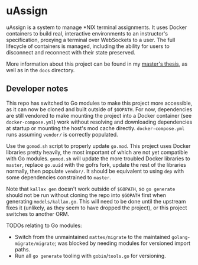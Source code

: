 # uAssign

uAssign is a system to manage *NIX terminal assignments. It uses Docker
containers to build real, interactive environments to an instructor's
specification, proxying a terminal over WebSockets to a user. The full
lifecycle of containers is managed, including the ability for users to
disconnect and reconnect with their state preserved.

More information about this project can be found in my
[master's thesis](https://www.ideals.illinois.edu/handle/2142/101068),
as well as in the `docs` directory.


## Developer notes

This repo has switched to Go modules to make this project more accessible,
as it can now be cloned and built outside of `$GOPATH`. For now, dependencies
are still vendored to make mounting the project into a Docker container
(see `docker-compose.yml`) work without resolving and downloading dependencies
at startup or mounting the host's mod cache directly. `docker-compose.yml`
runs assuming `vendor/` is correctly populated.

Use the `gomod.sh` script to properly update `go.mod`. This project uses
Docker libraries pretty heavily, the most important of which are not yet
compatible with Go modules. `gomod.sh` will update the more troubled
Docker libraries to `master`, replace `go.uuid` with the gofrs fork,
update the rest of the libraries normally, then populate `vendor/`. It
should be equivalent to using `dep` with some dependencies constrained
to `master`.

Note that `kallax gen` doesn't work outside of `$GOPATH`, so `go generate`
should not be run without cloning the repo into `$GOPATH` first when generating
`models/kallax.go`. This will need to be done until the upstream fixes it
(unlikely, as they seem to have dropped the project), or this project switches
to another ORM.

TODOs relating to Go modules:

- Switch from the unmaintained `mattes/migrate` to the maintained
    `golang-migrate/migrate`; was blocked by needing modules for versioned
    import paths.
- Run all `go generate` tooling with `gobin`/`tools.go` for versioning.
